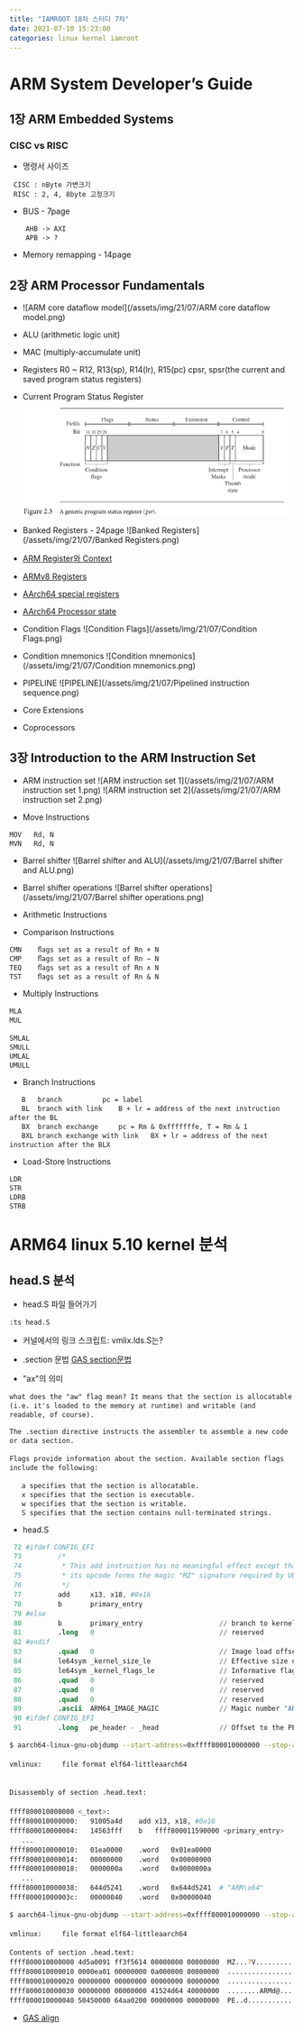 ```yaml
---
title: "IAMROOT 18차 스터디 7차"
date: 2021-07-10 15:23:00
categories: linux kernel iamroot
---
```


# ARM System Developer’s Guide

## 1장 ARM Embedded Systems
### CISC vs RISC
* 명령서 사이즈
```
 CISC : nByte 가변크기
 RISC : 2, 4, 8byte 고정크기
```
* BUS - 7page
```
	AHB -> AXI
	APB -> ?
```

* Memory remapping - 14page

## 2장 ARM Processor Fundamentals
 * ![ARM core dataflow model](/assets/img/21/07/ARM core dataflow model.png)
 * ALU (arithmetic logic unit) 
 * MAC (multiply-accumulate unit)
 * Registers
 	R0 ~ R12, R13(sp), R14(lr), R15(pc)
 	cpsr, spsr(the current and saved program status registers)
 
 * Current Program Status Register
 ![cpsr](/assets/img/21/07/cpsr.png)
 * Banked Registers - 24page
  ![Banked Registers](/assets/img/21/07/Banked Registers.png)
 * [ARM Register와 Context]
 * [ARMv8 Registers]
 * [AArch64 special registers]
 * [AArch64 Processor state]
 * Condition Flags
  ![Condition Flags](/assets/img/21/07/Condition Flags.png)
 * Condition mnemonics
 ![Condition mnemonics](/assets/img/21/07/Condition mnemonics.png)

 * PIPELINE
 ![PIPELINE](/assets/img/21/07/Pipelined instruction sequence.png)

 * Core Extensions
 * Coprocessors

## 3장 Introduction to the ARM Instruction Set
 * ARM instruction set
 ![ARM instruction set 1](/assets/img/21/07/ARM instruction set 1.png)
 ![ARM instruction set 2](/assets/img/21/07/ARM instruction set 2.png)

 * Move Instructions
  ```
  MOV	Rd, N
  MVN	Rd, N
  ```
 * Barrel shifter
 ![Barrel shifter and ALU](/assets/img/21/07/Barrel shifter and ALU.png)

 * Barrel shifter operations
 ![Barrel shifter operations](/assets/img/21/07/Barrel shifter operations.png)

 * Arithmetic Instructions
 * Comparison Instructions
 ```
 CMN	ﬂags set as a result of Rn + N
 CMP	ﬂags set as a result of Rn − N
 TEQ	ﬂags set as a result of Rn ∧ N
 TST	ﬂags set as a result of Rn & N
 ```

 * Multiply Instructions

 ```
 MLA
 MUL
 
 SMLAL
 SMULL
 UMLAL
 UMULL
 ```

 * Branch Instructions
 ```
	B	branch			pc = label
	BL	branch with link	B + lr = address of the next instruction after the BL
	BX	branch exchange		pc = Rm & 0xfffffffe, T = Rm & 1
	BXL	branch exchange with link	BX + lr = address of the next instruction after the BLX
 ```

 * Load-Store Instructions
 ```
 LDR
 STR
 LDRB
 STRB
 ```

# ARM64 linux 5.10 kernel 분석
## head.S 분석

* head.S 파일 들어가기

```vim
:ts head.S
```

* 커널에서의 링크 스크립트: vmlix.lds.S는?

* .section 문법 
 [GAS section문법]

 - "ax"의 의미
 ```
 what does the "aw" flag mean? It means that the section is allocatable (i.e. it's loaded to the memory at runtime) and writable (and readable, of course).
 ```

 ```
 The .section directive instructs the assembler to assemble a new code or data section.

 Flags provide information about the section. Available section flags include the following:

    a specifies that the section is allocatable.
    x specifies that the section is executable.
    w specifies that the section is writable.
    S specifies that the section contains null-terminated strings.
 ```

 * head.S


 ```S
  72 #ifdef CONFIG_EFI
  73         /*
  74          * This add instruction has no meaningful effect except that
  75          * its opcode forms the magic "MZ" signature required by UEFI.
  76          */
  77         add     x13, x18, #0x16
  78         b       primary_entry
  79 #else
  80         b       primary_entry                   // branch to kernel start, magic
  81         .long   0                               // reserved
  82 #endif
  83         .quad   0                               // Image load offset from start of RAM, little-endian
  84         le64sym _kernel_size_le                 // Effective size of kernel image, little-endian
  85         le64sym _kernel_flags_le                // Informative flags, little-endian
  86         .quad   0                               // reserved
  87         .quad   0                               // reserved
  88         .quad   0                               // reserved
  89         .ascii  ARM64_IMAGE_MAGIC               // Magic number "ARM\x64"
  90 #ifdef CONFIG_EFI
  91         .long   pe_header - _head               // Offset to the PE header.

 ```

 ```sh
$ aarch64-linux-gnu-objdump --start-address=0xffff800010000000 --stop-address=0xffff800010000040 -d vmlinux

vmlinux:     file format elf64-littleaarch64


Disassembly of section .head.text:

ffff800010000000 <_text>:
ffff800010000000:	91005a4d 	add	x13, x18, #0x16
ffff800010000004:	14563fff 	b	ffff800011590000 <primary_entry>
	...
ffff800010000010:	01ea0000 	.word	0x01ea0000
ffff800010000014:	00000000 	.word	0x00000000
ffff800010000018:	0000000a 	.word	0x0000000a
	...
ffff800010000038:	644d5241 	.word	0x644d5241	# "ARM\x64"
ffff80001000003c:	00000040 	.word	0x00000040
 ```

 ```sh
 $ aarch64-linux-gnu-objdump --start-address=0xffff800010000000 --stop-address=0xffff800010000050 -s vmlinux

vmlinux:     file format elf64-littleaarch64

Contents of section .head.text:
 ffff800010000000 4d5a0091 ff3f5614 00000000 00000000  MZ...?V.........
 ffff800010000010 0000ea01 00000000 0a000000 00000000  ................
 ffff800010000020 00000000 00000000 00000000 00000000  ................
 ffff800010000030 00000000 00000000 41524d64 40000000  ........ARMd@...
 ffff800010000040 50450000 64aa0200 00000000 00000000  PE..d...........
 ```

 * [GAS align]


[ARM Register와 Context]:	http://recipes.egloos.com/4986854
[AArch64 Processor state]:	https://developer.arm.com/documentation/den0024/a/ARMv8-Registers/Processor-state
[AArch64 special registers]:	https://developer.arm.com/documentation/den0024/a/ARMv8-Registers/AArch64-special-registers
[ARMv8 Registers]: https://developer.arm.com/documentation/den0024/a/ARMv8-Registers
[GAS section문법]: https://sourceware.org/binutils/docs/as/Section.html
[GAS align]:	https://sourceware.org/binutils/docs/as/Align.html

